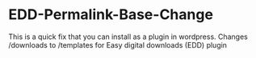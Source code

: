 # EDD-Permalink-Base-Change
This is a quick fix that you can install as a plugin in wordpress.
Changes /downloads to /templates for Easy digital downloads (EDD) plugin
